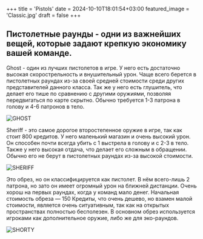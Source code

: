 +++
title = 'Pistols'
date = 2024-10-10T18:01:54+03:00
featured_image = 'Classic.jpg'
draft = false
+++
## Пистолетные раунды - одни из важнейших вещей, которые задают крепкую экономику вашей команде. 

Ghost - один из лучших пистолетов в игре. У него есть достаточно высокая скорострельность и внушительный урон. Чаще всего берется в пистолетных раундах из-за своей средней стоимости среди других представителей данного класса. Так же у него есть глушитель, что делает его тише по сравнению с другими оружиями, позволяя передвигаться по карте скрытно. Обычно требуется 1-3 патрона в голову и 4-6 патронов в тело.

![GHOST](https://valorantstrike.com/wp-content/uploads/Valorant-Reaver-2-Collection-Ghost-HD.jpg)

Sheriff - это самое дорогое второстепенное оружие в игре, так как стоит 800 кредитов. У него маленький магазин и очень высокий урон. Он способен почти всегда убить с 1 выстрела в голову и с 2-3 в тело. Также у него высокая отдача, что делает его сложным в обращении. Обычно его не берут в пистолетных раундах из-за высокой стоимости.

![SHERIFF](https://zilliongamer.com/uploads/valorant/skins/sheriff/neo-frontier-sheriff.jpg)

Это обрез, но он классифицируется как пистолет. В нём всего-лишь 2 патрона, но зато он имеет огромный урон на ближней дистанции. Очень хорош на первых раундах, когда у команд мало денег. Начальная стоимость обреза — 150 Кредиты, что очень дешево, но взамен малой стоимости, является очень ситуативным, так как на открытых пространствах полностью бесполезен. В основном обрез используется игроками как дополнительное оружие, либо же для эко-раундов.

![SHORTY](https://static1.thegamerimages.com/wordpress/wp-content/uploads/2023/07/an-image-of-ruin-shorty-in-valorant.jpg)

